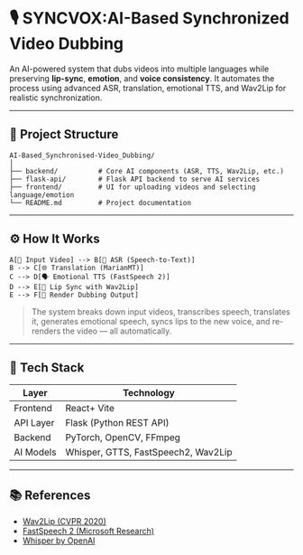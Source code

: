 

# 🎙️ SYNCVOX:AI-Based Synchronized Video Dubbing

An AI-powered system that dubs videos into multiple languages while preserving **lip-sync**, **emotion**, and **voice consistency**. It automates the process using advanced ASR, translation, emotional TTS, and Wav2Lip for realistic synchronization.

---

## 📁 Project Structure

```
AI-Based_Synchronised-Video_Dubbing/
│
├── backend/          # Core AI components (ASR, TTS, Wav2Lip, etc.)
├── flask-api/        # Flask API backend to serve AI services
├── frontend/         # UI for uploading videos and selecting language/emotion
└── README.md         # Project documentation
```

---

## ⚙️ How It Works

```
A[🎥 Input Video] --> B[🧠 ASR (Speech-to-Text)]
B --> C[🌐 Translation (MarianMT)]
C --> D[🗣️ Emotional TTS (FastSpeech 2)]
D --> E[👄 Lip Sync with Wav2Lip]
E --> F[📼 Render Dubbing Output]
```

> The system breaks down input videos, transcribes speech, translates it, generates emotional speech, syncs lips to the new voice, and re-renders the video — all automatically.

---

## 🔧 Tech Stack

| Layer      | Technology                           |
|------------|---------------------------------------|
| Frontend   | React+ Vite      |
| API Layer  | Flask (Python REST API)               |
| Backend    | PyTorch, OpenCV, FFmpeg               |
| AI Models  | Whisper, GTTS, FastSpeech2, Wav2Lip |

---
## 📚 References

- [Wav2Lip (CVPR 2020)](https://github.com/Rudrabha/Wav2Lip)  
- [FastSpeech 2 (Microsoft Research)](https://arxiv.org/abs/2006.04558)  
- [Whisper by OpenAI](https://github.com/openai/whisper)  
